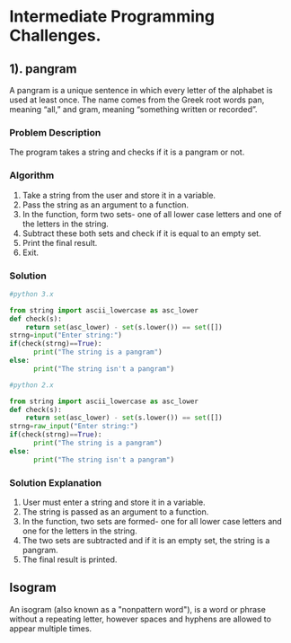 # **Intermediate Programming Challenges.**


## **1). pangram**
A pangram is a unique sentence in which every letter of the alphabet is used at least once. The name comes from the Greek root words pan, meaning “all,” and gram, meaning “something written or recorded”.  

### **Problem Description**
The program takes a string and checks if it is a pangram or not. 

### **Algorithm** 
1. Take a string from the user and store it in a variable.
2. Pass the string as an argument to a function.
3. In the function, form two sets- one of all lower case letters and one of the letters in the string.
4. Subtract these both sets and check if it is equal to an empty set.
5. Print the final result.
6. Exit. 

### **Solution**

~~~python 
#python 3.x

from string import ascii_lowercase as asc_lower
def check(s):
    return set(asc_lower) - set(s.lower()) == set([])
strng=input("Enter string:")
if(check(strng)==True):
      print("The string is a pangram")
else:
      print("The string isn't a pangram") 

#python 2.x 

from string import ascii_lowercase as asc_lower
def check(s):
    return set(asc_lower) - set(s.lower()) == set([])
strng=raw_input("Enter string:")
if(check(strng)==True):
      print("The string is a pangram")
else:
      print("The string isn't a pangram")  
~~~ 

### **Solution Explanation** 

1. User must enter a string and store it in a variable.
2. The string is passed as an argument to a function.
3. In the function, two sets are formed- one for all lower case letters and one for the letters in the string.
4. The two sets are subtracted and if it is an empty set, the string is a pangram.
6. The final result is printed. 


## **Isogram**
An isogram (also known as a "nonpattern word"), is a word or phrase without a repeating letter, however spaces and hyphens are allowed to appear multiple times.
 
